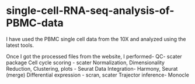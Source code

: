 # single-cell-RNA-seq-analysis-of-PBMC-data

I have used the PBMC single cell data from the 10X and analyzed using the latest tools.

Once I got the processed files from the website, I performed-
QC- scater package
Cell cycle scoring - scater
Normalization, Dimensionality Reduction, Clustering, plots - Seurat
Data Integration- Harmony, Seurat (merge)
Differential expression - scran, scater
Trajector inference- Monocle
